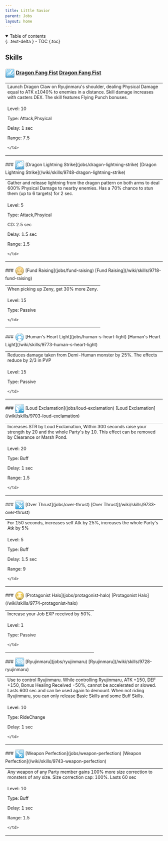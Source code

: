 ```yaml
---
title: Little Savior 
parent: Jobs
layout: home
---
```


<details open markdown="block">
<summary>
  Table of contents
</summary>
{: .text-delta }
- TOC
{:toc}
</details>

## Skills

### <img src="/assets/images/skills/skill_1806001.png" width="30" height="30" style="vertical-align: middle"> [Dragon Fang Fist](jobs/dragon-fang-fist) [Dragon Fang Fist](/wiki/skills/9758-dragon-fang-fist)
<table>
<tbody>
  <tr>
    <td>Launch Dragon Claw on Ryujinmaru's shoulder, dealing Physical Damage equal to ATK x1040% to enemies in a distance. Skill damage increases with casters DEX. The skill features Flying Punch bonuses.</td>
  </tr>
  <tr>
    <td>
              <p class="label label-yellow fs-1">Level: 10</p>
              <p class="label label-yellow fs-1">Type: Attack,Phsyical</p>
              <p class="label label-yellow fs-1">Delay: 1 sec</p>
              <p class="label label-yellow fs-1">Range: 7.5</p>
      
    </td>
  </tr>
</tbody>
</table>
### <img src="/assets/images/skills/skill_1805001.png" width="30" height="30" style="vertical-align: middle"> [Dragon Lightning Strike](jobs/dragon-lightning-strike) [Dragon Lightning Strike](/wiki/skills/9748-dragon-lightning-strike)
<table>
<tbody>
  <tr>
    <td>Gather and release lightning from the dragon pattern on both arms to deal 600% Physical Damage to nearby enemies. Has a 70% chance to stun them (up to 6 targets) for 2 sec.</td>
  </tr>
  <tr>
    <td>
              <p class="label label-yellow fs-1">Level: 5</p>
              <p class="label label-yellow fs-1">Type: Attack,Phsyical</p>
              <p class="label label-yellow fs-1">CD: 2.5 sec</p>
              <p class="label label-yellow fs-1">Delay: 1.5 sec</p>
              <p class="label label-yellow fs-1">Range: 1.5</p>
      
    </td>
  </tr>
</tbody>
</table>
### <img src="/assets/images/skills/skill_267001.png" width="30" height="30" style="vertical-align: middle"> [Fund Raising](jobs/fund-raising) [Fund Raising](/wiki/skills/9718-fund-raising)
<table>
<tbody>
  <tr>
    <td>When picking up Zeny, get 30% more Zeny.</td>
  </tr>
  <tr>
    <td>
              <p class="label label-yellow fs-1">Level: 15</p>
              <p class="label label-yellow fs-1">Type: Passive</p>
      
    </td>
  </tr>
</tbody>
</table>
### <img src="/assets/images/skills/skill_219001.png" width="30" height="30" style="vertical-align: middle"> [Human's Heart Light](jobs/human-s-heart-light) [Human's Heart Light](/wiki/skills/9773-human-s-heart-light)
<table>
<tbody>
  <tr>
    <td>Reduces damage taken from Demi-Human monster by 25%. The effects reduce by 2/3 in PVP</td>
  </tr>
  <tr>
    <td>
              <p class="label label-yellow fs-1">Level: 15</p>
              <p class="label label-yellow fs-1">Type: Passive</p>
      
    </td>
  </tr>
</tbody>
</table>
### <img src="/assets/images/skills/skill_208001.png" width="30" height="30" style="vertical-align: middle"> [Loud Exclamation](jobs/loud-exclamation) [Loud Exclamation](/wiki/skills/9703-loud-exclamation)
<table>
<tbody>
  <tr>
    <td>Increases STR by Loud Exclamation, Within 300 seconds raise your strength by 20 and the whole Party's by 10. This effect can be removed by Clearance or Marsh Pond.</td>
  </tr>
  <tr>
    <td>
              <p class="label label-yellow fs-1">Level: 20</p>
              <p class="label label-yellow fs-1">Type: Buff</p>
              <p class="label label-yellow fs-1">Delay: 1 sec</p>
              <p class="label label-yellow fs-1">Range: 1.5</p>
      
    </td>
  </tr>
</tbody>
</table>
### <img src="/assets/images/skills/skill_211001.png" width="30" height="30" style="vertical-align: middle"> [Over Thrust](jobs/over-thrust) [Over Thrust](/wiki/skills/9733-over-thrust)
<table>
<tbody>
  <tr>
    <td>For 150 seconds, increases self Atk by 25%, increases the whole Party's Atk by 5%</td>
  </tr>
  <tr>
    <td>
              <p class="label label-yellow fs-1">Level: 5</p>
              <p class="label label-yellow fs-1">Type: Buff</p>
              <p class="label label-yellow fs-1">Delay: 1.5 sec</p>
              <p class="label label-yellow fs-1">Range: 9</p>
      
    </td>
  </tr>
</tbody>
</table>
### <img src="/assets/images/skills/skill_1703001.png" width="30" height="30" style="vertical-align: middle"> [Protagonist Halo](jobs/protagonist-halo) [Protagonist Halo](/wiki/skills/9774-protagonist-halo)
<table>
<tbody>
  <tr>
    <td>Increase your Job EXP received by 50%.</td>
  </tr>
  <tr>
    <td>
              <p class="label label-yellow fs-1">Level: 1</p>
              <p class="label label-yellow fs-1">Type: Passive</p>
      
    </td>
  </tr>
</tbody>
</table>
### <img src="/assets/images/skills/skill_1802001.png" width="30" height="30" style="vertical-align: middle"> [Ryujinmaru](jobs/ryujinmaru) [Ryujinmaru](/wiki/skills/9728-ryujinmaru)
<table>
<tbody>
  <tr>
    <td>Use to control Ryujinmaru. While controlling Ryujinmaru, ATK +150, DEF +150, Bonus Healing Received -50%, cannot be accelerated or slowed. Lasts 600 sec and can be used again to demount. When not riding Ryujinmaru, you can only release Basic Skills and some Buff Skills.</td>
  </tr>
  <tr>
    <td>
              <p class="label label-yellow fs-1">Level: 10</p>
              <p class="label label-yellow fs-1">Type: RideChange</p>
              <p class="label label-yellow fs-1">Delay: 1 sec</p>
      
    </td>
  </tr>
</tbody>
</table>
### <img src="/assets/images/skills/skill_205001.png" width="30" height="30" style="vertical-align: middle"> [Weapon Perfection](jobs/weapon-perfection) [Weapon Perfection](/wiki/skills/9743-weapon-perfection)
<table>
<tbody>
  <tr>
    <td>Any weapon of any Party member gains 100% more size correction to monsters of any size. Size correction cap: 100%. Lasts 60 sec</td>
  </tr>
  <tr>
    <td>
              <p class="label label-yellow fs-1">Level: 10</p>
              <p class="label label-yellow fs-1">Type: Buff</p>
              <p class="label label-yellow fs-1">Delay: 1 sec</p>
              <p class="label label-yellow fs-1">Range: 1.5</p>
      
    </td>
  </tr>
</tbody>
</table>

